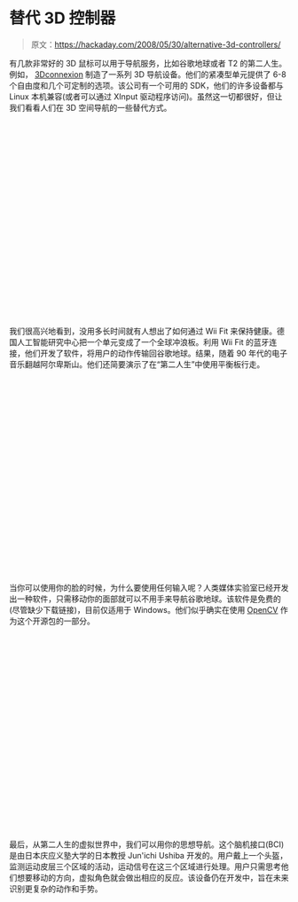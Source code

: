 # 替代 3D 控制器

> 原文：<https://hackaday.com/2008/05/30/alternative-3d-controllers/>

有几款非常好的 3D 鼠标可以用于导航服务，比如谷歌地球或者 T2 的第二人生。例如， [3Dconnexion](http://www.3dconnexion.com/3dmouse/spacenavigator.php) 制造了一系列 3D 导航设备。他们的紧凑型单元提供了 6-8 个自由度和几个可定制的选项。该公司有一个可用的 SDK，他们的许多设备都与 Linux 本机兼容(或者可以通过 XInput 驱动程序访问)。虽然这一切都很好，但让我们看看人们在 3D 空间导航的一些替代方式。

<object width="425" height="355"><param name="movie" value="http://www.youtube.com/v/lKUDU9lE--E&amp;hl=en"><param name="wmode" value="transparent"></object>

我们很高兴地看到，没用多长时间就有人想出了如何通过 Wii Fit 来保持健康。德国人工智能研究中心把一个单元变成了一个全球冲浪板。利用 Wii Fit 的蓝牙连接，他们开发了软件，将用户的动作传输回谷歌地球。结果，随着 90 年代的电子音乐翻越阿尔卑斯山。他们还简要演示了在“第二人生”中使用平衡板行走。

<object width="425" height="355"><param name="movie" value="http://www.youtube.com/v/nr5rlrh5KXI&amp;hl=en"><param name="wmode" value="transparent"></object>

当你可以使用你的脸的时候，为什么要使用任何输入呢？人类媒体实验室已经开发出一种软件，只需移动你的面部就可以不用手来导航谷歌地球。该软件是免费的(尽管缺少下载链接)，目前仅适用于 Windows。他们似乎确实在使用 [OpenCV](http://sourceforge.net/projects/opencvlibrary/) 作为这个开源包的一部分。

<object width="425" height="355"><param name="movie" value="http://www.youtube.com/v/CBcS8Jnxxg4&amp;hl=en"><param name="wmode" value="transparent"></object>

最后，从第二人生的虚拟世界中，我们可以用你的思想导航。这个脑机接口(BCI)是由日本庆应义塾大学的日本教授 Jun'ichi Ushiba 开发的。用户戴上一个头盔，监测运动皮层三个区域的活动，运动信号在这三个区域进行处理。用户只需思考他们想要移动的方向，虚拟角色就会做出相应的反应。该设备仍在开发中，旨在未来识别更复杂的动作和手势。